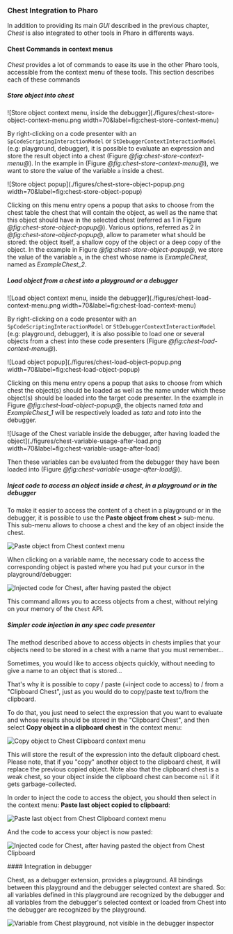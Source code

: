 ### Chest Integration to Pharo

In addition to providing its main _GUI_ described in the previous chapter, _Chest_ is also integrated to other tools in Pharo in differents ways.

#### Chest Commands in context menus

_Chest_ provides a lot of commands to ease its use in the other Pharo tools, accessible from the context menu of these tools.
This section describes each of these commands

##### Store object into chest

![Store object context menu, inside the debugger](./figures/chest-store-object-context-menu.png width=70&label=fig:chest-store-context-menu) 

By right-clicking on a code presenter with an `SpCodeScriptingInteractionModel` or `StDebuggerContextInteractionModel` (e.g: playground, debugger), it is possible to evaluate an expression and store the result object into a chest (Figure *@fig:chest-store-context-menu@*).
In the example in (Figure *@fig:chest-store-context-menu@*), we want to store the value of the variable `a` inside a chest.

![Store object popup](./figures/chest-store-object-popup.png width=70&label=fig:chest-store-object-popup)

Clicking on this menu entry opens a popup that asks to choose from the chest table the chest that will contain the object, as well as the name that this object should have in the selected chest (referred as 1 in Figure *@fig:chest-store-object-popup@*).
Various options, referred as 2 in *@fig:chest-store-object-popup@*, allow to parameter what should be stored: the object itself, a shallow copy of the object or a deep copy of the object.
In the example in Figure *@fig:chest-store-object-popup@*, we store the value of the variable `a`, in the chest whose name is _ExampleChest_, named as _ExampleChest\_2_.

##### Load object from a chest into a playground or a debugger

![Load object context menu, inside the debugger](./figures/chest-load-context-menu.png width=70&label=fig:chest-load-context-menu)

By right-clicking on a code presenter with an `SpCodeScriptingInteractionModel` or `StDebuggerContextInteractionModel` (e.g: playground, debugger), it is also possible to load one or several objects from a chest into these code presenters (Figure *@fig:chest-load-context-menu@*).

![Load object popup](./figures/chest-load-object-popup.png width=70&label=fig:chest-load-object-popup)

Clicking on this menu entry opens a popup that asks to choose from which chest the object(s) should be loaded as well as the name under which these object(s) should be loaded into the target code presenter.
In the example in Figure *@fig:chest-load-object-popup@*, the objects named _tata_ and _ExampleChest\_1_ will be respectively loaded as _tata_ and _toto_ into the debugger.

![Usage of the Chest variable inside the debugger, after having loaded the object](./figures/chest-variable-usage-after-load.png width=70&label=fig:chest-variable-usage-after-load)

Then these variables can be evaluated from the debugger they have been loaded into (Figure *@fig:chest-variable-usage-after-load@*).

##### Inject code to access an object inside a chest, in a playground or in the debugger

To make it easier to access the content of a chest in a playground or in the debugger, it is possible to use the **Paste object from chest >** sub-menu.
This sub-menu allows to choose a chest and the key of an object inside the chest.

![Paste object from Chest context menu](./figures/chest-paste-object-from-chest-context-menu.png)

When clicking on a variable name, the necessary code to access the corresponding object is pasted where you had put your cursor in the playground/debugger:

![Injected code for Chest, after having pasted the object](./figures/chest-injected-code-after-paste.png)

This command allows you to access objects from a chest, without relying on your memory of the `Chest` API.

##### Simpler code injection in any spec code presenter

The method described above to access objects in chests implies that your objects need to be stored in a chest with a name that you must remember...

Sometimes, you would like to access objects quickly, without needing to give a name to an object that is stored...

That's why it is possible to copy / paste (=inject code to access) to / from a "Clipboard Chest", just as you would do to copy/paste text to/from the clipboard.

To do that, you just need to select the expression that you want to evaluate and whose results should be stored in the "Clipboard Chest", and then select **Copy object in a clipboard chest** in the context menu:

![Copy object to Chest Clipboard context menu](./figures/chest-copy-object-to-clipboard-context-menu.png)

This will store the result of the expression into the default clipboard chest. Please note, that if you "copy" another object to the clipboard chest, it will replace the previous copied object. Note also that the clipboard chest is a weak chest, so your object inside the clipboard chest can become `nil` if it gets garbage-collected.

In order to inject the code to access the object, you should then select in the context menu: **Paste last object copied to clipboard**:

![Paste last object from Chest Clipboard context menu](./figures/chest-paste-last-object-from-clipboard-context-menu.png)

And the code to access your object is now pasted:

![Injected code for Chest, after having pasted the object from Chest Clipboard](./figures/chest-injected-code-after-paste-from-clipboard.png)

#### Integration in debugger

Chest, as a debugger extension, provides a playground. All bindings between this playground and the debugger selected context are shared. So: all variables defined in this playground are recognized by the debugger and all variables from the debugger's selected context or loaded from Chest into the debugger are recognized by the playground.

![Variable from Chest playground, not visible in the debugger inspector](./figures/variable-from-chest-playground-are-not-visible-in-debugger-inspector.png)

